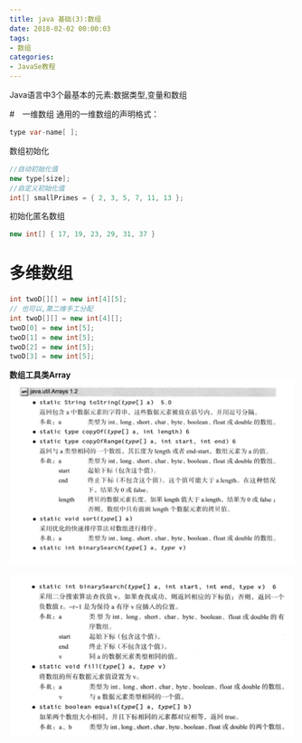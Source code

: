 ```yaml
---
title: java 基础(3):数组
date: 2018-02-02 00:00:03
tags: 
- 数组
categories:
- JavaSe教程
---
```


Java语言中3个最基本的元素:数据类型,变量和数组

#　一维数组
通用的一维数组的声明格式：
```java
type var-name[ ];
```

数组初始化
```java
//自动初始化值
new type[size];
//自定义初始化值
int[] smallPrimes = { 2, 3, 5, 7, 11, 13 };
```
初始化匿名数组
```java
new int[] { 17, 19, 23, 29, 31, 37 }
```

# 多维数组
```java
int twoD[][] = new int[4][5];
// 也可以,第二维手工分配    
int twoD[][] = new int[4][];
twoD[0] = new int[5];
twoD[1] = new int[5];
twoD[2] = new int[5];
twoD[3] = new int[5];
```
**数组工具类Array**  
![array1](https://raw.githubusercontent.com/FameLsy/Images/master/javase/Array1.png)

![array2](https://raw.githubusercontent.com/FameLsy/Images/master/javase/Array2.png)